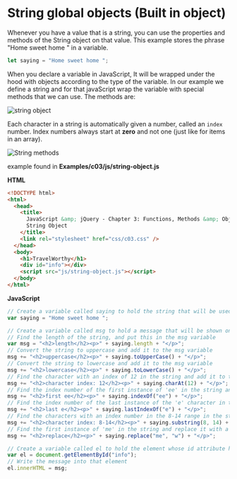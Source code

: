 # String global objects (Built in object)

Whenever you have a value that is a string, you can use the properties and methods of the String object on that value. This example stores the phrase "Home sweet home " in a variable.

```js
let saying = "Home sweet home ";
```

When you declare a variable in JavaScript, It will be wrapped under the hood with objects according to the type of the variable. In our example we define a string and for that javaScript wrap the variable with special methods that we can use. The methods are:

![string object](./stringobject.png)

Each character in a string is automatically given a number, called an `index` number. Index numbers always start at **zero** and not one (just like for items in an array).

![String methods](./stringexample.png)

example found in **Examples/c03/js/string-object.js**

**HTML**

```html
<!DOCTYPE html>
<html>
  <head>
    <title>
      JavaScript &amp; jQuery - Chapter 3: Functions, Methods &amp; Objects -
      String Object
    </title>
    <link rel="stylesheet" href="css/c03.css" />
  </head>
  <body>
    <h1>TravelWorthy</h1>
    <div id="info"></div>
    <script src="js/string-object.js"></script>
  </body>
</html>
```

**JavaScript**

```js
// Create a variable called saying to hold the string that will be used
var saying = "Home sweet home ";

// Create a variable called msg to hold a message that will be shown on the page
// Find the length of the string, and put this in the msg variable
var msg = "<h2>length</h2><p>" + saying.length + "</p>";
// Convert the string to uppercase and add it to the msg variable
msg += "<h2>uppercase</h2><p>" + saying.toUpperCase() + "</p>";
// Convert the string to lowercase and add it to the msg variable
msg += "<h2>lowercase</h2><p>" + saying.toLowerCase() + "</p>";
// Find the character with an index of 12 in the string and add it to the msg variable
msg += "<h2>character index: 12</h2><p>" + saying.charAt(12) + "</p>";
// Find the index number of the first instance of 'ee' in the string and add it to the msg variable
msg += "<h2>first ee</h2><p>" + saying.indexOf("ee") + "</p>";
// Find the index number of the last instance of the 'e' character in the string and add it to the msg variable
msg += "<h2>last e</h2><p>" + saying.lastIndexOf("e") + "</p>";
// Find the characters with an index number in the 8-14 range in the string and add it to the msg variable
msg += "<h2>character index: 8-14</h2><p>" + saying.substring(8, 14) + "</p>";
// Find the first instance of 'me' in the string and replace it with a 'w' character and add it to the msg variable
msg += "<h2>replace</h2><p>" + saying.replace("me", "w") + "</p>";

// Create a variable called el to hold the element whose id attribute has a value of info
var el = document.getElementById("info");
// Write the message into that element
el.innerHTML = msg;
```
